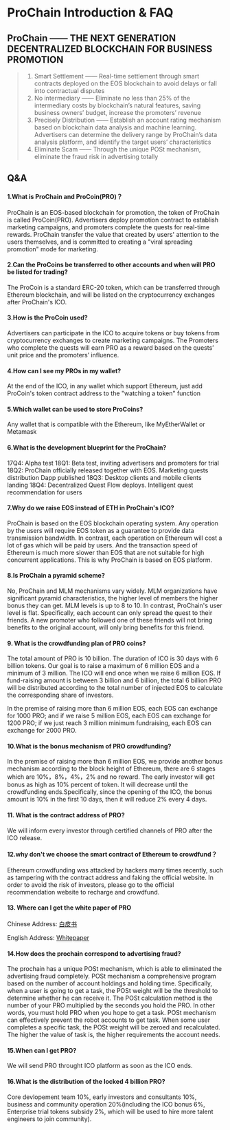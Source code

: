# ProChain Introduction & FAQ

## ProChain —— THE NEXT GENERATION DECENTRALIZED BLOCKCHAIN FOR BUSINESS PROMOTION

> 1. Smart Settlement —— Real-time settlement through smart contracts deployed on the EOS blockchain to avoid delays or fall into contractual disputes
> 2. No intermediary —— Eliminate no less than 25% of the intermediary costs by blockchain’s natural features, saving business owners’ budget, increase the promoters’ revenue
> 3. Precisely Distribution —— Establish an account rating mechanism based on blockchain data analysis and machine learning. Advertisers can determine the delivery range by ProChain’s data analysis platform, and identify the target users’ characteristics
> 4. Eliminate Scam —— Through the unique POSt mechanism, eliminate the fraud risk in advertising totally


## Q&A

#### 1.What is ProChain and ProCoin(PRO)？

ProChain is an EOS-based blockchain for promotion, the token of ProChain is called ProCoin(PRO). Advertisers deploy promotion contract to establish marketing campaigns, and promoters complete the quests for real-time rewards. ProChain transfer the value that created by users' attention to the users themselves, and is committed to creating a "viral spreading promotion" mode for marketing.


#### 2.Can the ProCoins be transferred to other accounts and when will PRO be listed for trading?

The ProCoin is a standard ERC-20 token, which can be transferred through Ethereum blockchain, and will be listed on the cryptocurrency exchanges after ProChain's ICO.


#### 3.How is the ProCoin used?

Advertisers can participate in the ICO to acquire tokens or buy tokens from cryptocurrency exchanges to create marketing campaigns. The Promoters who complete the quests will earn PRO as a reward based on the quests’ unit price and the promoters’ influence.


#### 4.How can I see my PROs in my wallet?

At the end of the ICO, in any wallet which support Ethereum, just add ProCoin's token contract address to the "watching a token" function


#### 5.Which wallet can be used to store ProCoins?

Any wallet that is compatible with the Ethereum, like MyEtherWallet or Metamask


#### 6.What is the development blueprint for the ProChain?

17Q4: Alpha test
18Q1: Beta test, inviting advertisers and promoters for trial
18Q2: ProChain officially released together with EOS. Marketing quests distribution Dapp published
18Q3: Desktop clients and mobile clients landing
18Q4: Decentralized Quest Flow deploys. Intelligent quest recommendation for users


#### 7.Why do we raise EOS instead of ETH in ProChain's ICO?

ProChain is based on the EOS blockchain operating system. Any operation by the users will require EOS token as a guarantee to provide data transmission bandwidth. In contrast, each operation on Ethereum will cost a lot of gas which will be paid by users. And the transaction speed of Ethereum is much more slower than EOS that are not suitable for high concurrent applications. This is why ProChain is based on EOS platform.


#### 8.Is ProChain a pyramid scheme?

No, ProChain and MLM mechanisms vary widely. MLM organizations have significant pyramid characteristics, the higher level of members the higher bonus they can get. MLM levels is up to 8 to 10. In contrast, ProChain's user level is flat. Specifically, each account can only spread the quest to their friends. A new promoter who followed one of these friends will not bring benefits to the original account, will only bring benefits for this friend.


#### 9. What is the crowdfunding plan of PRO coins?

The total amount of PRO is 10 billion. The duration of ICO is 30 days with 6 billion tokens. Our goal is to raise a maximum of 6 million EOS and a minimum of 3 million. The ICO will end once when we raise 6 million EOS. If fund-raising amount is between 3 billion and 6 billion, the total 6 billion PRO will be distributed according to the total number of injected EOS to calculate the corresponding share of investors.

In the premise of raising more than 6 million EOS, each EOS can exchange for 1000 PRO; and if we raise 5 million EOS, each EOS can exchange for 1200 PRO; if we just reach 3 million minimum fundraising, each EOS can exchange for 2000 PRO.


#### 10.What is the bonus mechanism of PRO crowdfunding?

In the premise of raising more than 6 million EOS, we provide another bonus mechanism according to the block height of Ethereum, there are 6 stages which are 10%，8%，4%，2% and no reward. The early investor will get bonus as high as 10% percent of token. It will decrease until the crowdfunding ends.Specifically, since the opening of the ICO, the bonus amount is 10% in the first 10 days, then it will reduce 2% every 4 days.


#### 11. What is the contract address of PRO?

We will inform every investor through certified channels of PRO after the ICO release.


#### 12.why don't we choose the smart contract of Ethereum to crowdfund？

Ethereum crowdfunding was attacked by hackers many times recently, such as tampering with the contract address and faking the official website. In order to avoid the risk of investors, please go to the official recommendation website to recharge and crowdfund.


#### 13. Where can I get the white paper of PRO

Chinese Address: [白皮书](https://github.com/ProChain/WhitePaper/blob/master/推广链白皮书20170811.pdf)

English Address: [Whitepaper](https://github.com/ProChain/WhitePaper/blob/master/ProChain%20WhtePaper0811.pdf)


#### 14.How does the prochain correspond to advertising fraud?

The prochain has a unique POSt mechanism, which is able to eliminated the advertising fraud completely. POSt mechanism a comprehensive program based on the number of account holdings and holding time. Specifically, when a user is going to get a task, the POSt weight will be the threshold to determine whether he can receive it. The POSt calculation method is the number of your PRO multiplied by the seconds you hold the PRO. In other words, you must hold PRO when you hope to get a task. POSt mechanism can effectively prevent the robot accounts to get task. When some user completes a specific task, the POSt weight will be zeroed and recalculated. The higher the value of task is, the higher requirements the account needs.


#### 15.When can I get PRO?

We will send PRO throught ICO platform as soon as the ICO ends.


#### 16.What is the distribution of the locked 4 billion PRO?

Core devlopement team 10%, early investors and consultants 10%, business and community operation 20%(including the ICO bonus 6%, Enterprise trial tokens subsidy 2%, which will be used to hire more talent engineers to join community).
